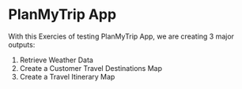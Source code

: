 # PlanMyTrip App

With this Exercies of testing PlanMyTrip App, we are creating 3 major outputs:

1. Retrieve Weather Data
2. Create a Customer Travel Destinations Map
3. Create a Travel Itinerary Map
